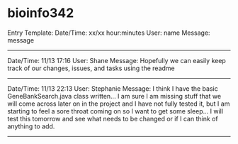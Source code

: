 bioinfo342
==========

Entry Template:
Date/Time: xx/xx hour:minutes
User: name
Message: message

------------------------------------------------------------------------------------------------------------------------

Date/Time: 11/13 17:16
User: Shane
Message: Hopefully we can easily keep track of our changes, issues, and tasks using the readme

------------------------------------------------------------------------------------------------------------------------

Date/Time: 11/13 22:13
User: Stephanie
Message: 
I think I have the basic GeneBankSearch.java class written... I am sure I am missing stuff that 
we will come across later on in the project and I have not fully tested it, but I am starting to feel a sore throat
coming on so I want to get some sleep... I will test this tomorrow and see what needs to be changed or if I can think 
of anything to add.

------------------------------------------------------------------------------------------------------------------------
